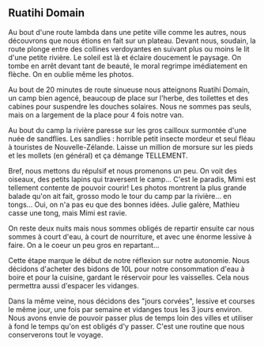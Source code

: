## Ruatihi Domain

Au bout d'une route lambda dans une petite ville comme les autres, nous découvrons que nous étions en fait sur un plateau. Devant nous, soudain, la route plonge entre des collines verdoyantes en suivant plus ou moins le lit d'une petite rivière. Le soleil est là et éclaire doucement le paysage. On tombe en arrêt devant tant de beauté, le moral regrimpe imédiatement en flèche. On en oublie même les photos.

Au bout de 20 minutes de route sinueuse nous atteignons Ruatihi Domain, un camp bien agencé, beaucoup de place sur l'herbe, des toilettes et des cabines pour suspendre les douches solaires. Nous ne sommes pas seuls, mais on a largement de la place pour 4 fois notre van. 

Au bout du camp la rivière paresse sur les gros cailloux surmontée d'une nuée de sandflies.
Les sandlies : horrible petit insecte mordeur et seul fléau à touristes de Nouvelle-Zélande. Laisse un million de morsure sur les pieds et les mollets (en général) et ça démange TELLEMENT.

Bref, nous mettons du répulsif et nous promenons un peu. On voit des oiseaux, des petits lapins qui traversent le camp... C'est le paradis, Mimi est tellement contente de pouvoir courir! Les photos montrent la plus grande balade qu'on ait fait, grosso modo le tour du camp par la rivière... en tongs... Oui, on n'a pas eu que des bonnes idées. Julie galère, Mathieu casse une tong, mais Mimi est ravie.

On reste deux nuits mais nous sommes obligés de repartir ensuite car nous sommes à court d'eau, à court de nourriture, et avec une énorme lessive à faire. On a le coeur un peu gros en repartant...

Cette étape marque le début de notre réflexion sur notre autonomie. Nous décidons d'acheter des bidons de 10L pour notre consommation d'eau à boire et pour la cuisine, gardant le réservoir pour les vaisselles. Cela nous permettra aussi d'espacer les vidanges. 

Dans la même veine, nous décidons des "jours corvées", lessive et courses le même jour, une fois par semaine et vidanges tous les 3 jours environ. Nous avons envie de pouvoir passer plus de temps loin des villes et utiliser à fond le temps qu'on est obligés d'y passer. C'est une routine que nous conserverons tout le voyage.